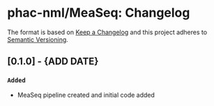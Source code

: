 # phac-nml/MeaSeq: Changelog

The format is based on [Keep a Changelog](https://keepachangelog.com/en/1.0.0/)
and this project adheres to [Semantic Versioning](https://semver.org/spec/v2.0.0.html).

## [0.1.0] - {ADD DATE}

### `Added`

- MeaSeq pipeline created and initial code added
